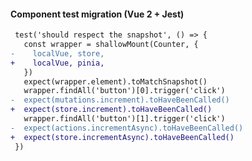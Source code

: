 #### Component test migration (Vue 2 + Jest)


```diff
 test('should respect the snapshot', () => {
   const wrapper = shallowMount(Counter, {
-    localVue, store,
+    localVue, pinia,
   })
   expect(wrapper.element).toMatchSnapshot()
   wrapper.findAll('button')[0].trigger('click')
-  expect(mutations.increment).toHaveBeenCalled()
+  expect(store.increment).toHaveBeenCalled()
   wrapper.findAll('button')[1].trigger('click')
-  expect(actions.incrementAsync).toHaveBeenCalled()
+  expect(store.incrementAsync).toHaveBeenCalled()
 })
```


<aside class="notes">
</aside>
